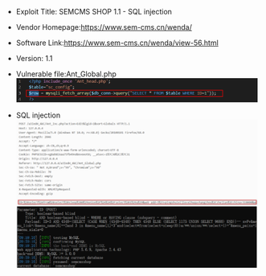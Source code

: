 * Exploit Title: SEMCMS SHOP 1.1 -   SQL injection 

* Vendor Homepage:https://www.sem-cms.cn/wenda/

* Software Link:https://www.sem-cms.cn/wenda/view-56.html

* Version: 1.1

* Vulnerable file:Ant_Global.php 
![iamge](https://github.com/BigTiger2020/SCSHOP/blob/main/sql-1.png)  
* SQL injection
![iamge](https://github.com/BigTiger2020/SCSHOP/blob/main/sql-2.png)    
![iamge](https://github.com/BigTiger2020/SCSHOP/blob/main/sql-3.png)
